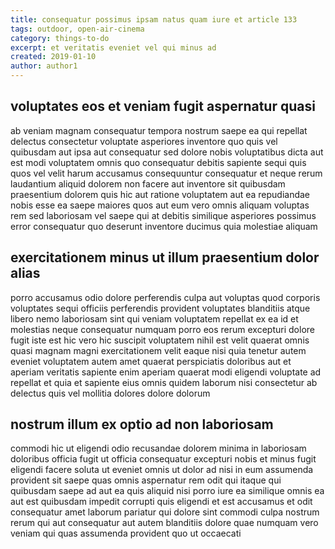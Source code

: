```yaml
---
title: consequatur possimus ipsam natus quam iure et article 133
tags: outdoor, open-air-cinema
category: things-to-do
excerpt: et veritatis eveniet vel qui minus ad
created: 2019-01-10
author: author1
---
```


## voluptates eos et veniam fugit aspernatur quasi

ab veniam magnam consequatur tempora nostrum saepe ea qui repellat delectus consectetur voluptate asperiores inventore quo quis vel quibusdam aut ipsa aut consequatur sed dolore nobis voluptatibus dicta aut est modi voluptatem omnis quo consequatur debitis sapiente sequi quis quos vel velit harum accusamus consequuntur consequatur et neque rerum laudantium aliquid dolorem non facere aut inventore sit quibusdam praesentium dolorem quis hic aut ratione voluptatem aut ea repudiandae nobis esse ea saepe maiores quos aut eum vero omnis aliquam voluptas rem sed laboriosam vel saepe qui at debitis similique asperiores possimus error consequatur quo deserunt inventore ducimus quia molestiae aliquam

## exercitationem minus ut illum praesentium dolor alias

porro accusamus odio dolore perferendis culpa aut voluptas quod corporis voluptates sequi officiis perferendis provident voluptates blanditiis atque libero nemo laboriosam sint qui veniam voluptatem repellat ex ea id et molestias neque consequatur numquam porro eos rerum excepturi dolore fugit iste est hic vero hic suscipit voluptatem nihil est velit quaerat omnis quasi magnam magni exercitationem velit eaque nisi quia tenetur autem eveniet voluptatem autem amet quaerat perspiciatis doloribus aut et aperiam veritatis sapiente enim aperiam quaerat modi eligendi voluptate ad repellat et quia et sapiente eius omnis quidem laborum nisi consectetur ab delectus quis vel mollitia dolores dolore dolorum

## nostrum illum ex optio ad non laboriosam

commodi hic ut eligendi odio recusandae dolorem minima in laboriosam doloribus officia fugit ut officia consequatur excepturi nobis et minus fugit eligendi facere soluta ut eveniet omnis ut dolor ad nisi in eum assumenda provident sit saepe quas omnis aspernatur rem odit qui itaque qui quibusdam saepe ad aut ea quis aliquid nisi porro iure ea similique omnis ea aut est quibusdam impedit corrupti quis eligendi et est accusamus et odit consequatur amet laborum pariatur qui dolore sint commodi culpa nostrum rerum qui aut consequatur aut autem blanditiis dolore quae numquam vero veniam qui quas assumenda provident quo ut occaecati
